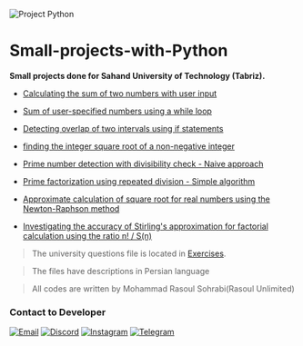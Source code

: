 ![Project Python](https://github.com/user-attachments/assets/ae0bb07c-6540-4c9a-938e-5e00f0d40ed2)


# Small-projects-with-Python

**Small projects done for Sahand University of Technology (Tabriz).**

- [Calculating the sum of two numbers with user input](https://github.com/RasoulUnlimited/Small-projects-with-python/blob/main/Part1.py)
 
- [Sum of user-specified numbers using a while loop](https://github.com/RasoulUnlimited/Small-projects-with-python/blob/main/Part2.py)
 
- [Detecting overlap of two intervals using if statements](https://github.com/RasoulUnlimited/Small-projects-with-python/blob/main/Part3.py)
 
- [finding the integer square root of a non-negative integer](https://github.com/RasoulUnlimited/Small-projects-with-python/blob/main/Part4.py)

- [Prime number detection with divisibility check - Naive approach](https://github.com/RasoulUnlimited/Small-projects-with-python/blob/main/Part5.py)

- [Prime factorization using repeated division - Simple algorithm](https://github.com/RasoulUnlimited/Small-projects-with-python/blob/main/Part6.py)
 
- [Approximate calculation of square root for real numbers using the Newton-Raphson method](https://github.com/RasoulUnlimited/Small-projects-with-python/blob/main/Part7.py)
 
- [Investigating the accuracy of Stirling's approximation for factorial calculation using the ratio n! / S(n)](https://github.com/RasoulUnlimited/Small-projects-with-python/blob/main/Part8.py)

> The university questions file is located in [Exercises](https://github.com/RasoulUnlimited/Small-projects-with-python/blob/main/Exercises.pdf).

> The files have descriptions in Persian language

> All codes are written by Mohammad Rasoul Sohrabi(Rasoul Unlimited)

### Contact to Developer
[![Email](https://img.shields.io/badge/Email-Rasoul.Unlimited@gmail.com-blue?logo=Gmail&logoColor=EA4335)](mailto:Rasoul.unlimited@gmail.com)
[![Discord](https://img.shields.io/badge/Discord-RasoulUnlimited-blue?logo=Discord&logoColor=5865F2)](https://www.discord.com/users/727228555959992463)
[![Instagram](https://img.shields.io/badge/Instagram-Rasoul.Unlimited-blue?logo=instagram)](https://instagram.com/Rasoul.Unlimited/)
[![Telegram](https://img.shields.io/badge/Telegram-RasoulUnlimited-blue?logo=Telegram)](https://t.me/RasoulUnlimited)
